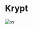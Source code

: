 # Krypt

![ss](https://user-images.githubusercontent.com/111045472/233840628-c94b516a-4e4c-48ba-bab0-09a4b378128c.png)
